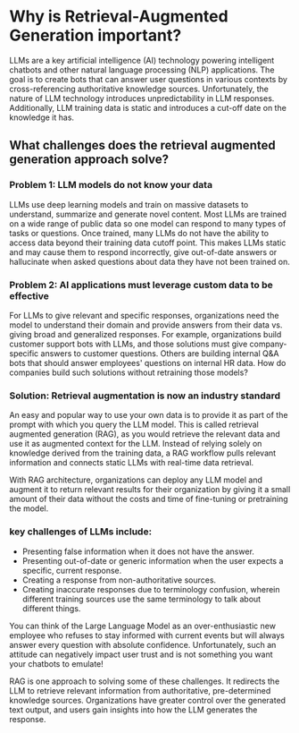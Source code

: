 # Why is Retrieval-Augmented Generation important?

LLMs are a key artificial intelligence (AI) technology powering intelligent chatbots and other natural language processing (NLP) applications. The goal is to create bots that can answer user questions in various contexts by cross-referencing authoritative knowledge sources. Unfortunately, the nature of LLM technology introduces unpredictability in LLM responses. Additionally, LLM training data is static and introduces a cut-off date on the knowledge it has.

## What challenges does the retrieval augmented generation approach solve?

### Problem 1: LLM models do not know your data

LLMs use deep learning models and train on massive datasets to understand, summarize and generate novel content. Most LLMs are trained on a wide range of public data so one model can respond to many types of tasks or questions. Once trained, many LLMs do not have the ability to access data beyond their training data cutoff point. This makes LLMs static and may cause them to respond incorrectly, give out-of-date answers or hallucinate when asked questions about data they have not been trained on.

### Problem 2: AI applications must leverage custom data to be effective

For LLMs to give relevant and specific responses, organizations need the model to understand their domain and provide answers from their data vs. giving broad and generalized responses. For example, organizations build customer support bots with LLMs, and those solutions must give company-specific answers to customer questions. Others are building internal Q&A bots that should answer employees' questions on internal HR data. How do companies build such solutions without retraining those models?

### Solution: Retrieval augmentation is now an industry standard

An easy and popular way to use your own data is to provide it as part of the prompt with which you query the LLM model. This is called retrieval augmented generation (RAG), as you would retrieve the relevant data and use it as augmented context for the LLM. Instead of relying solely on knowledge derived from the training data, a RAG workflow pulls relevant information and connects static LLMs with real-time data retrieval.

With RAG architecture, organizations can deploy any LLM model and augment it to return relevant results for their organization by giving it a small amount of their data without the costs and time of fine-tuning or pretraining the model.

### key challenges of LLMs include:

- Presenting false information when it does not have the answer.
- Presenting out-of-date or generic information when the user expects a specific, current response.
- Creating a response from non-authoritative sources.
- Creating inaccurate responses due to terminology confusion, wherein different training sources use the same terminology to talk about different things.

You can think of the Large Language Model as an over-enthusiastic new employee who refuses to stay informed with current events but will always answer every question with absolute confidence. Unfortunately, such an attitude can negatively impact user trust and is not something you want your chatbots to emulate!

RAG is one approach to solving some of these challenges. It redirects the LLM to retrieve relevant information from authoritative, pre-determined knowledge sources. Organizations have greater control over the generated text output, and users gain insights into how the LLM generates the response.
